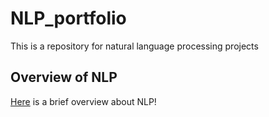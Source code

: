 # NLP_portfolio
This is a repository for natural language processing projects

## Overview of NLP
[Here](Overview_of_NLP.pdf) is a brief overview about NLP!
